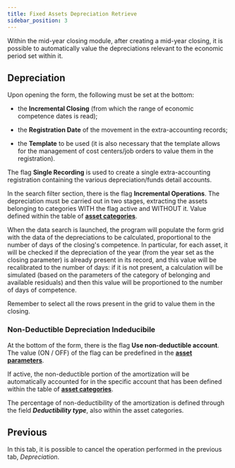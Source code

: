 ```yaml
---
title: Fixed Assets Depreciation Retrieve
sidebar_position: 3
---
```


Within the mid-year closing module, after creating a mid-year closing, it is possible to automatically value the depreciations relevant to the economic period set within it.

## Depreciation 

Upon opening the form, the following must be set at the bottom:

- the **Incremental Closing** (from which the range of economic competence dates is read);

- the **Registration Date** of the movement in the extra-accounting records;

- the **Template** to be used (it is also necessary that the template allows for the management of cost centers/job orders to value them in the registration).

The flag **Single Recording** is used to create a single extra-accounting registration containing the various depreciation/funds detail accounts. 

In the search filter section, there is the flag **Incremental Operations**. The depreciation must be carried out in two stages, extracting the assets belonging to categories WITH the flag active and WITHOUT it. Value defined within the table of [**asset categories**](/docs/configurations/tables/finance/fixed-asset-category).

When the data search is launched, the program will populate the form grid with the data of the depreciations to be calculated, proportional to the number of days of the closing's competence. In particular, for each asset, it will be checked if the depreciation of the year (from the year set as the closing parameter) is already present in its record, and this value will be recalibrated to the number of days: if it is not present, a calculation will be simulated (based on the parameters of the category of belonging and available residuals) and then this value will be proportioned to the number of days of competence.

Remember to select all the rows present in the grid to value them in the closing.

### Non-Deductible Depreciation Indeducibile

At the bottom of the form, there is the flag **Use non-deductible account**.  
The value (ON / OFF) of the flag can be predefined in the [**asset parameters**](/docs/configurations/parameters/finance/fixed-assets-parameters).

If active, the non-deductible portion of the amortization will be automatically accounted for in the specific account that has been defined within the table of [**asset categories**](/docs/configurations/tables/finance/fixed-asset-category#seconda-tabella).

The percentage of non-deductibility of the amortization is defined through the field ***Deductibility type***, also within the asset categories.

## Previous 

In this tab, it is possible to cancel the operation performed in the previous tab, *Depreciation*.